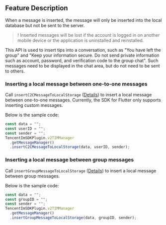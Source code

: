 ## Feature Description

When a message is inserted, the message will only be inserted into the local database but not be sent to the server.

> ! Inserted messages will be lost if the account is logged in on another mobile device or the application is uninstalled and reinstalled.

This API is used to insert tips into a conversation, such as "You have left the group" and "Keep your information secure. Do not send private information such as account, password, and verification code to the group chat". Such messages need to be displayed in the chat area, but do not need to be sent to others.

### Inserting a local message between one-to-one messages

Call `insertC2CMessageToLocalStorage` ([Details](https://comm.qq.com/im/doc/RN/en/Api/V2TIMMessageManager/insertC2CMessageToLocalStorage.html)) to insert a local message between one-to-one messages. Currently, the SDK for Flutter only supports inserting custom messages.

Below is the sample code:

```javascript
const data = "";
const userID = "";
const sender = "";
TencentImSDKPlugin.v2TIMManager
  .getMessageManager()
  .insertC2CMessageToLocalStorage(data, userID, sender);
```

### Inserting a local message between group messages

Call `insertGroupMessageToLocalStorage` ([Details](https://comm.qq.com/im/doc/RN/en/Api/V2TIMMessageManager/insertGroupMessageToLocalStorage.html)) to insert a local message between group messages.

Below is the sample code:

```javascript
const data = "";
const groupID = "";
const sender = "";
TencentImSDKPlugin.v2TIMManager
  .getMessageManager()
  .insertGroupMessageToLocalStorage(data, groupID, sender);
```


